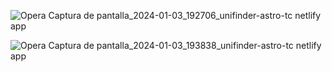 ![Opera Captura de pantalla_2024-01-03_192706_unifinder-astro-tc netlify app](https://github.com/TeGsOg1/UniFinder-Astro/assets/137315681/a91bbe3c-3630-47f7-bdf3-41140867c348)


![Opera Captura de pantalla_2024-01-03_193838_unifinder-astro-tc netlify app](https://github.com/TeGsOg1/UniFinder-Astro/assets/137315681/28fdaab0-90d6-40b7-b020-9929e45a6fb9)
